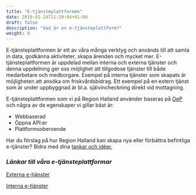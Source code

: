 ```yaml
---
title: "E-tjänsteplattformen"
date: 2019-01-24T11:20:04+01:00
draft: false
description: "Vad är en e-tjänsteplattform?"
weight: 0
---
```


E-tjänsteplattformen är ett av våra många verktyg och används till att samla in data, godkänna aktiviteter, skapa ärenden och mycket mer. E-tjänsteplattformen är uppdelad mellan interna och externa tjänster och denna uppdelning ger oss möjlighet att tillgodose tjänster till både medarbetare och medborgare. Exempel på interna tjänster som skapats är möjligheten att ansöka om friskvårdsbidrag. Ett exempel på en extern tjänst som är under uppbyggnad är bl.a. självincheckning direkt vid mottagning. 

E-tjänsteplattformen som vi på Region Halland använder baseras på [OeP](www.oeplatform.org) och några av de egenskaper vi gillar bäst är: 
 * Webbaserad
 * Öppna API:er
 * Plattformsoberoende

Har du förslag på hur Region Halland kan skapa nya eller förbättra befintliga e-tjänster? Bidra med dina [tankar och idéer.](https://etjanster.intra.regionhalland.se/nytjanst)

### *Länkar till våra e-tjänsteplattformar*
[Externa e-tjänster](https://etjanster.regionhalland.se/)

[Interna e-tjänster](https://etjanster.intra.regionhalland.se/)

